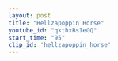 ```yaml
---
layout: post
title: "Hellzapoppin Horse"
youtube_id: "qkthxBsIeGQ"
start_time: "95"
clip_id: 'hellzapoppin_horse'
---
```

